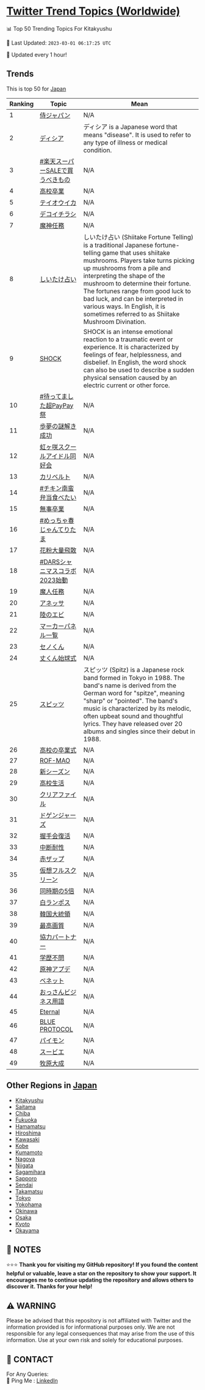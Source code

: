 [Twitter Trend Topics (Worldwide)](https://github.com/ErcinDedeoglu/Twitter-Trend-Topics)
==========


📊 Top 50 Trending Topics For Kitakyushu

📆 Last Updated: `2023-03-01 06:17:25 UTC`

🔧 Updated every 1 hour!


## Trends

This is top 50 for [Japan](</Japan>)

| Ranking | Topic | Mean |
| ------- | ------------ | ------------ |
| 1 | [侍ジャパン](http://twitter.com/search?q=%e4%be%8d%e3%82%b8%e3%83%a3%e3%83%91%e3%83%b3) | N/A |
| 2 | [ディシア](http://twitter.com/search?q=%e3%83%87%e3%82%a3%e3%82%b7%e3%82%a2) | ディシア is a Japanese word that means "disease". It is used to refer to any type of illness or medical condition. |
| 3 | [#楽天スーパーSALEで買うべきもの](http://twitter.com/search?q=%23%e6%a5%bd%e5%a4%a9%e3%82%b9%e3%83%bc%e3%83%91%e3%83%bcSALE%e3%81%a7%e8%b2%b7%e3%81%86%e3%81%b9%e3%81%8d%e3%82%82%e3%81%ae) | N/A |
| 4 | [高校卒業](http://twitter.com/search?q=%e9%ab%98%e6%a0%a1%e5%8d%92%e6%a5%ad) | N/A |
| 5 | [テイオウイカ](http://twitter.com/search?q=%e3%83%86%e3%82%a4%e3%82%aa%e3%82%a6%e3%82%a4%e3%82%ab) | N/A |
| 6 | [デコイチラシ](http://twitter.com/search?q=%e3%83%87%e3%82%b3%e3%82%a4%e3%83%81%e3%83%a9%e3%82%b7) | N/A |
| 7 | [魔神任務](http://twitter.com/search?q=%e9%ad%94%e7%a5%9e%e4%bb%bb%e5%8b%99) | N/A |
| 8 | [しいたけ占い](http://twitter.com/search?q=%e3%81%97%e3%81%84%e3%81%9f%e3%81%91%e5%8d%a0%e3%81%84) | しいたけ占い (Shiitake Fortune Telling) is a traditional Japanese fortune-telling game that uses shiitake mushrooms. Players take turns picking up mushrooms from a pile and interpreting the shape of the mushroom to determine their fortune. The fortunes range from good luck to bad luck, and can be interpreted in various ways. In English, it is sometimes referred to as Shiitake Mushroom Divination. |
| 9 | [SHOCK](http://twitter.com/search?q=SHOCK) | SHOCK is an intense emotional reaction to a traumatic event or experience. It is characterized by feelings of fear, helplessness, and disbelief. In English, the word shock can also be used to describe a sudden physical sensation caused by an electric current or other force. |
| 10 | [#待ってました超PayPay祭](http://twitter.com/search?q=%23%e5%be%85%e3%81%a3%e3%81%a6%e3%81%be%e3%81%97%e3%81%9f%e8%b6%85PayPay%e7%a5%ad) | N/A |
| 11 | [歩夢の謎解き成功](http://twitter.com/search?q=%e6%ad%a9%e5%a4%a2%e3%81%ae%e8%ac%8e%e8%a7%a3%e3%81%8d%e6%88%90%e5%8a%9f) | N/A |
| 12 | [虹ヶ咲スクールアイドル同好会](http://twitter.com/search?q=%e8%99%b9%e3%83%b6%e5%92%b2%e3%82%b9%e3%82%af%e3%83%bc%e3%83%ab%e3%82%a2%e3%82%a4%e3%83%89%e3%83%ab%e5%90%8c%e5%a5%bd%e4%bc%9a) | N/A |
| 13 | [カリベルト](http://twitter.com/search?q=%e3%82%ab%e3%83%aa%e3%83%99%e3%83%ab%e3%83%88) | N/A |
| 14 | [#チキン南蛮弁当食べたい](http://twitter.com/search?q=%23%e3%83%81%e3%82%ad%e3%83%b3%e5%8d%97%e8%9b%ae%e5%bc%81%e5%bd%93%e9%a3%9f%e3%81%b9%e3%81%9f%e3%81%84) | N/A |
| 15 | [無事卒業](http://twitter.com/search?q=%e7%84%a1%e4%ba%8b%e5%8d%92%e6%a5%ad) | N/A |
| 16 | [#めっちゃ春じゃんてりたま](http://twitter.com/search?q=%23%e3%82%81%e3%81%a3%e3%81%a1%e3%82%83%e6%98%a5%e3%81%98%e3%82%83%e3%82%93%e3%81%a6%e3%82%8a%e3%81%9f%e3%81%be) | N/A |
| 17 | [花粉大量飛散](http://twitter.com/search?q=%e8%8a%b1%e7%b2%89%e5%a4%a7%e9%87%8f%e9%a3%9b%e6%95%a3) | N/A |
| 18 | [#DARSシャニマスコラボ2023始動](http://twitter.com/search?q=%23DARS%e3%82%b7%e3%83%a3%e3%83%8b%e3%83%9e%e3%82%b9%e3%82%b3%e3%83%a9%e3%83%9c2023%e5%a7%8b%e5%8b%95) | N/A |
| 19 | [魔人任務](http://twitter.com/search?q=%e9%ad%94%e4%ba%ba%e4%bb%bb%e5%8b%99) | N/A |
| 20 | [アネッサ](http://twitter.com/search?q=%e3%82%a2%e3%83%8d%e3%83%83%e3%82%b5) | N/A |
| 21 | [陸のエビ](http://twitter.com/search?q=%e9%99%b8%e3%81%ae%e3%82%a8%e3%83%93) | N/A |
| 22 | [マーカーパネル一覧](http://twitter.com/search?q=%e3%83%9e%e3%83%bc%e3%82%ab%e3%83%bc%e3%83%91%e3%83%8d%e3%83%ab%e4%b8%80%e8%a6%a7) | N/A |
| 23 | [セノくん](http://twitter.com/search?q=%e3%82%bb%e3%83%8e%e3%81%8f%e3%82%93) | N/A |
| 24 | [丈くん始球式](http://twitter.com/search?q=%e4%b8%88%e3%81%8f%e3%82%93%e5%a7%8b%e7%90%83%e5%bc%8f) | N/A |
| 25 | [スピッツ](http://twitter.com/search?q=%e3%82%b9%e3%83%94%e3%83%83%e3%83%84) | スピッツ (Spitz) is a Japanese rock band formed in Tokyo in 1988. The band's name is derived from the German word for "spitze", meaning "sharp" or "pointed". The band's music is characterized by its melodic, often upbeat sound and thoughtful lyrics. They have released over 20 albums and singles since their debut in 1988. |
| 26 | [高校の卒業式](http://twitter.com/search?q=%e9%ab%98%e6%a0%a1%e3%81%ae%e5%8d%92%e6%a5%ad%e5%bc%8f) | N/A |
| 27 | [ROF-MAO](http://twitter.com/search?q=ROF-MAO) | N/A |
| 28 | [新シーズン](http://twitter.com/search?q=%e6%96%b0%e3%82%b7%e3%83%bc%e3%82%ba%e3%83%b3) | N/A |
| 29 | [高校生活](http://twitter.com/search?q=%e9%ab%98%e6%a0%a1%e7%94%9f%e6%b4%bb) | N/A |
| 30 | [クリアファイル](http://twitter.com/search?q=%e3%82%af%e3%83%aa%e3%82%a2%e3%83%95%e3%82%a1%e3%82%a4%e3%83%ab) | N/A |
| 31 | [ドゲンジャーズ](http://twitter.com/search?q=%e3%83%89%e3%82%b2%e3%83%b3%e3%82%b8%e3%83%a3%e3%83%bc%e3%82%ba) | N/A |
| 32 | [握手会復活](http://twitter.com/search?q=%e6%8f%a1%e6%89%8b%e4%bc%9a%e5%be%a9%e6%b4%bb) | N/A |
| 33 | [中断耐性](http://twitter.com/search?q=%e4%b8%ad%e6%96%ad%e8%80%90%e6%80%a7) | N/A |
| 34 | [赤ザップ](http://twitter.com/search?q=%e8%b5%a4%e3%82%b6%e3%83%83%e3%83%97) | N/A |
| 35 | [仮想フルスクリーン](http://twitter.com/search?q=%e4%bb%ae%e6%83%b3%e3%83%95%e3%83%ab%e3%82%b9%e3%82%af%e3%83%aa%e3%83%bc%e3%83%b3) | N/A |
| 36 | [同時期の5倍](http://twitter.com/search?q=%e5%90%8c%e6%99%82%e6%9c%9f%e3%81%ae5%e5%80%8d) | N/A |
| 37 | [白ランポス](http://twitter.com/search?q=%e7%99%bd%e3%83%a9%e3%83%b3%e3%83%9d%e3%82%b9) | N/A |
| 38 | [韓国大統領](http://twitter.com/search?q=%e9%9f%93%e5%9b%bd%e5%a4%a7%e7%b5%b1%e9%a0%98) | N/A |
| 39 | [最高画質](http://twitter.com/search?q=%e6%9c%80%e9%ab%98%e7%94%bb%e8%b3%aa) | N/A |
| 40 | [協力パートナー](http://twitter.com/search?q=%e5%8d%94%e5%8a%9b%e3%83%91%e3%83%bc%e3%83%88%e3%83%8a%e3%83%bc) | N/A |
| 41 | [学歴不問](http://twitter.com/search?q=%e5%ad%a6%e6%ad%b4%e4%b8%8d%e5%95%8f) | N/A |
| 42 | [原神アプデ](http://twitter.com/search?q=%e5%8e%9f%e7%a5%9e%e3%82%a2%e3%83%97%e3%83%87) | N/A |
| 43 | [ベネット](http://twitter.com/search?q=%e3%83%99%e3%83%8d%e3%83%83%e3%83%88) | N/A |
| 44 | [おっさんビジネス用語](http://twitter.com/search?q=%e3%81%8a%e3%81%a3%e3%81%95%e3%82%93%e3%83%93%e3%82%b8%e3%83%8d%e3%82%b9%e7%94%a8%e8%aa%9e) | N/A |
| 45 | [Eternal](http://twitter.com/search?q=Eternal) | N/A |
| 46 | [BLUE PROTOCOL](http://twitter.com/search?q=BLUE+PROTOCOL) | N/A |
| 47 | [パイモン](http://twitter.com/search?q=%e3%83%91%e3%82%a4%e3%83%a2%e3%83%b3) | N/A |
| 48 | [スービエ](http://twitter.com/search?q=%e3%82%b9%e3%83%bc%e3%83%93%e3%82%a8) | N/A |
| 49 | [牧原大成](http://twitter.com/search?q=%e7%89%a7%e5%8e%9f%e5%a4%a7%e6%88%90) | N/A |



## Other Regions in [Japan](</Japan>)

* [Kitakyushu](</Japan/Kitakyushu.md>)
* [Saitama](</Japan/Saitama.md>)
* [Chiba](</Japan/Chiba.md>)
* [Fukuoka](</Japan/Fukuoka.md>)
* [Hamamatsu](</Japan/Hamamatsu.md>)
* [Hiroshima](</Japan/Hiroshima.md>)
* [Kawasaki](</Japan/Kawasaki.md>)
* [Kobe](</Japan/Kobe.md>)
* [Kumamoto](</Japan/Kumamoto.md>)
* [Nagoya](</Japan/Nagoya.md>)
* [Niigata](</Japan/Niigata.md>)
* [Sagamihara](</Japan/Sagamihara.md>)
* [Sapporo](</Japan/Sapporo.md>)
* [Sendai](</Japan/Sendai.md>)
* [Takamatsu](</Japan/Takamatsu.md>)
* [Tokyo](</Japan/Tokyo.md>)
* [Yokohama](</Japan/Yokohama.md>)
* [Okinawa](</Japan/Okinawa.md>)
* [Osaka](</Japan/Osaka.md>)
* [Kyoto](</Japan/Kyoto.md>)
* [Okayama](</Japan/Okayama.md>)



## 📝 NOTES

⭐⭐⭐ **Thank you for visiting my GitHub repository! If you found the content helpful or valuable, leave a star on the repository to show your support. It encourages me to continue updating the repository and allows others to discover it. Thanks for your help!**


## ⚠️ WARNING

Please be advised that this repository is not affiliated with Twitter and the information provided is for informational purposes only. We are not responsible for any legal consequences that may arise from the use of this information. Use at your own risk and solely for educational purposes.


## 📨 CONTACT

 For Any Queries:  
            🏓 Ping Me : [LinkedIn](https://www.linkedin.com/in/ercindedeoglu/)
